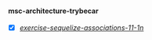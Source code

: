 #### msc-architecture-trybecar
- [x] _[exercise-sequelize-associations-11-1n](https://github.com/gabrielraeder/sequelize-associations-11-1n)_

